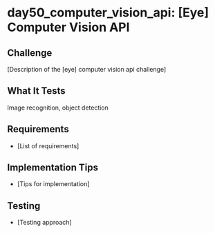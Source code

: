 # day50_computer_vision_api: [Eye] Computer Vision API

## Challenge
[Description of the [eye] computer vision api challenge]

## What It Tests
Image recognition, object detection

## Requirements
- [List of requirements]

## Implementation Tips
- [Tips for implementation]

## Testing
- [Testing approach]
